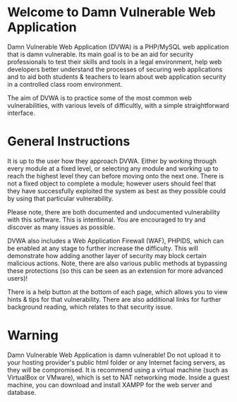 # Welcome to Damn Vulnerable Web Application
Damn Vulnerable Web Application (DVWA) is a PHP/MySQL web application that is damn vulnerable. Its main goal is to be an aid for security professionals to test their skills and tools in a legal environment, help web developers better understand the processes of securing web applications and to aid both students & teachers to learn about web application security in a controlled class room environment.

The aim of DVWA is to practice some of the most common web vulnerabilities, with various levels of difficultly, with a simple straightforward interface.

# General Instructions
It is up to the user how they approach DVWA. Either by working through every module at a fixed level, or selecting any module and working up to reach the highest level they can before moving onto the next one. There is not a fixed object to complete a module; however users should feel that they have successfully exploited the system as best as they possible could by using that particular vulnerability.

Please note, there are both documented and undocumented vulnerability with this software. This is intentional. You are encouraged to try and discover as many issues as possible.

DVWA also includes a Web Application Firewall (WAF), PHPIDS, which can be enabled at any stage to further increase the difficulty. This will demonstrate how adding another layer of security may block certain malicious actions. Note, there are also various public methods at bypassing these protections (so this can be seen as an extension for more advanced users)!

There is a help button at the bottom of each page, which allows you to view hints & tips for that vulnerability. There are also additional links for further background reading, which relates to that security issue.

# Warning
Damn Vulnerable Web Application is damn vulnerable! Do not upload it to your hosting provider's public html folder or any Internet facing servers, as they will be compromised. It is recommend using a virtual machine (such as VirtualBox or VMware), which is set to NAT networking mode. Inside a guest machine, you can download and install XAMPP for the web server and database.

